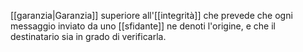 [[garanzia|Garanzia]] superiore all'[[integrità]] che prevede che ogni messaggio inviato da uno [[sfidante]] ne denoti l'origine, e che il destinatario sia in grado di verificarla.
